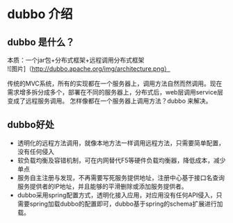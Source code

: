 # dubbo 介绍
## dubbo 是什么？
   本质：一个jar包+分布式框架+远程调用分布式框架  
   ![图片]（http://dubbo.apache.org/img/architecture.png）
   
   传统的MVC系统，所有的实现都在一个服务器上，调用方法自然而然调用。现在需求增多拆分成多个，部署在不同的服务器上，分布式后，web层调用service层变成了远程服务调用。
   怎样像都在一个服务器上调用方法？dubbo 来解决。
## dubbo好处
* 透明化的远程方法调用，就像本地方法一样调用远程方法，只需要简单配置，没有任何侵入
* 软负载均衡及容错机制，可在内网替代F5等硬件负载均衡器，降低成本，减少单点
* 服务自主注册与发现，不再需要写死服务提供地址，注册中心基于接口名查询服务提供者的IP地址，并且能够的平滑删除或添加服务提供者。
* dubbo采用spring配置方式，透明化接入应用，对应用没有任何API侵入，只需要spring加载dubbo的配置即可，dubbo基于spring的schema扩展进行加载。
